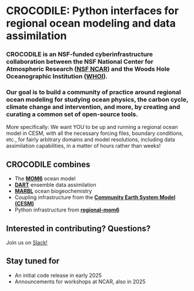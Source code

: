 # CROCODILE: Python interfaces for regional ocean modeling and data assimilation

### CROCODILE is an NSF-funded cyberinfrastructure collaboration between the NSF National Center for Atmospheric Research ([NSF NCAR](https://ncar.ucar.edu/)) and the Woods Hole Oceanographic Institution ([WHOI](https://www.whoi.edu/)).

### Our goal is to build a community of practice around regional ocean modeling for studying ocean physics, the carbon cycle, climate change and intervention, and more, by creating and curating a common set of open-source tools.

More specifically: We want YOU to be up and running a regional ocean model in CESM, with all the necessary forcing files, boundary conditions, etc., for fairly arbitrary domains and model resolutions, including data assimilation capabilities, in a matter of hours rather than weeks!

## CROCODILE combines
- The **[MOM6](https://mom6.readthedocs.io/)** ocean model
- **[DART](https://docs.dart.ucar.edu/en/latest/)** ensemble data assimilation
- **[MARBL](https://marbl.readthedocs.io/)** ocean biogeochemistry
- Coupling infrastructure from the **[Community Earth System Model (CESM)](https://www.cesm.ucar.edu/)**
- Python infrastructure from **[regional-mom6](https://github.com/COSIMA/regional-mom6)**

## Interested in contributing? Questions?
Join us on [Slack!](https://crocodile-org.slack.com/)

## Stay tuned for
- An initial code release in early 2025
- Announcements for workshops at NCAR, also in 2025
